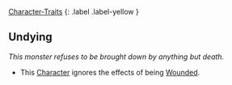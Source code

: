 [Character-Traits](Game/Core/Character-Traits)
{: .label .label-yellow }
## Undying
*This monster refuses to be brought down by anything but death.*

* This [Character](Game/Core/Terminology#Character) ignores the effects of being [Wounded](Game/Core/Effects#Wounded).